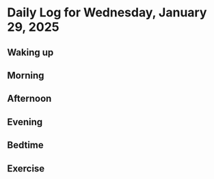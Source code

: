 # Daily Log for Wednesday, January 29, 2025

## Waking up

## Morning

## Afternoon

## Evening

## Bedtime

## Exercise
